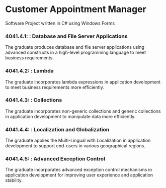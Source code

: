# Customer Appointment Manager
Software Project written in C# using Windows Forms

### 4041.4.1: : Database and File Server Applications
The graduate produces database and file server applications using advanced constructs in a high-level programming language to meet business requirements.

### 4041.4.2: : Lambda

The graduate incorporates lambda expressions in application development to meet business requirements more efficiently.

### 4041.4.3: : Collections
The graduate incorporates non-generic collections and generic collections in application development to manipulate data more efficiently.

### 4041.4.4: : Localization and Globalization
The graduate applies the Multi-Lingual with Localization in application development to support end-users in various geographical regions.

### 4041.4.5: : Advanced Exception Control
The graduate incorporates advanced exception control mechanisms in application development for improving user experience and application stability.
